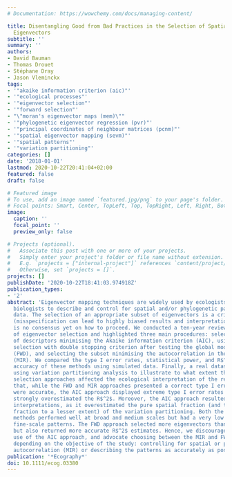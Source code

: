 ```yaml
---
# Documentation: https://wowchemy.com/docs/managing-content/

title: Disentangling Good from Bad Practices in the Selection of Spatial or Phylogenetic
  Eigenvectors
subtitle: ''
summary: ''
authors:
- David Bauman
- Thomas Drouet
- Stéphane Dray
- Jason Vleminckx
tags:
- '"akaike information criterion (aic)"'
- '"ecological processes"'
- '"eigenvector selection"'
- '"forward selection"'
- "\"moran's eigenvector maps (mem)\""
- '"phylogenetic eigenvector regression (pvr)"'
- '"principal coordinates of neighbour matrices (pcnm)"'
- '"spatial eigenvector mapping (sevm)"'
- '"spatial patterns"'
- '"variation partitioning"'
categories: []
date: '2018-01-01'
lastmod: 2020-10-22T20:41:04+02:00
featured: false
draft: false

# Featured image
# To use, add an image named `featured.jpg/png` to your page's folder.
# Focal points: Smart, Center, TopLeft, Top, TopRight, Left, Right, BottomLeft, Bottom, BottomRight.
image:
  caption: ''
  focal_point: ''
  preview_only: false

# Projects (optional).
#   Associate this post with one or more of your projects.
#   Simply enter your project's folder or file name without extension.
#   E.g. `projects = ["internal-project"]` references `content/project/deep-learning/index.md`.
#   Otherwise, set `projects = []`.
projects: []
publishDate: '2020-10-22T18:41:03.974918Z'
publication_types:
- '2'
abstract: 'Eigenvector mapping techniques are widely used by ecologists and evolutionary
  biologists to describe and control for spatial and/or phylogenetic patterns in their
  data. The selection of an appropriate subset of eigenvectors is a critical step
  (misspecification can lead to highly biased results and interpretations), and there
  is no consensus yet on how to proceed. We conducted a ten-year review of the practices
  of eigenvector selection and highlighted three main procedures: selecting the subset
  of descriptors minimising the Akaike information criterion (AIC), using a forward
  selection with double stopping criterion after testing the global model significance
  (FWD), and selecting the subset minimising the autocorrelation in the model residuals
  (MIR). We compared the type I error rates, statistical power, and R$^2$ estimation
  accuracy of these methods using simulated data. Finally, a real dataset was analysed
  using variation partitioning analysis to illustrate to what extent the different
  selection approaches affected the ecological interpretation of the results. We show
  that, while the FWD and MIR approaches presented a correct type I error rate and
  were accurate, the AIC approach displayed extreme type I error rates (100%), and
  strongly overestimated the R$^2$. Moreover, the AIC approach resulted in wrong ecological
  interpretations, as it overestimated the pure spatial fraction (and the joint spatial-environmental
  fraction to a lesser extent) of the variation partitioning. Both the FWD and MIR
  methods performed well at broad and medium scales but had a very low power to detect
  fine-scale patterns. The FWD approach selected more eigenvectors than the MIR approach
  but also returned more accurate R$^2$ estimates. Hence, we discourage any future
  use of the AIC approach, and advocate choosing between the MIR and FWD approaches
  depending on the objective of the study: controlling for spatial or phylogenetic
  autocorrelation (MIR) or describing the patterns as accurately as possible (FWD).'
publication: '*Ecography*'
doi: 10.1111/ecog.03380
---
```

